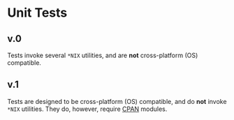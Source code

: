 # Unit Tests

## v.0 
Tests invoke several `*NIX` utilities, and are **not**
cross-platform (OS) compatible.

## v.1
Tests are designed to be cross-platform (OS) compatible, and do **not**
invoke `*NIX` utilities. They do, however, require
[CPAN](https://www.cpan.org/) modules.
